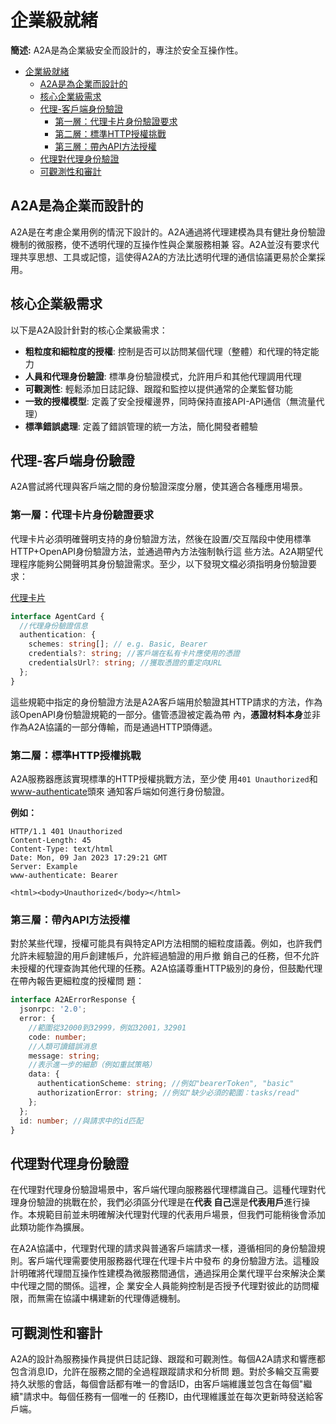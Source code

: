 # 企業級就緒

**簡述:** A2A是為企業級安全而設計的，專注於安全互操作性。

<!-- TOC -->

- [企業級就緒](#企業級就緒)
  - [A2A是為企業而設計的](#a2a是為企業而設計的)
  - [核心企業級需求](#核心企業級需求)
  - [代理-客戶端身份驗證](#代理-客戶端身份驗證)
    - [第一層：代理卡片身份驗證要求](#第一層代理卡片身份驗證要求)
    - [第二層：標準HTTP授權挑戰](#第二層標準http授權挑戰)
    - [第三層：帶內API方法授權](#第三層帶內api方法授權)
  - [代理對代理身份驗證](#代理對代理身份驗證)
  - [可觀測性和審計](#可觀測性和審計)

<!-- /TOC -->

## A2A是為企業而設計的

A2A是在考慮企業用例的情況下設計的。A2A通過將代理建模為具有健壯身份驗證機制的微服務，使不透明代理的互操作性與企業服務相兼
容。A2A並沒有要求代理共享思想、工具或記憶，這使得A2A的方法比透明代理的通信協議更易於企業採用。

## 核心企業級需求

以下是A2A設計針對的核心企業級需求：

- **粗粒度和細粒度的授權**: 控制是否可以訪問某個代理（整體）和代理的特定能力
- **人員和代理身份驗證**: 標準身份驗證模式，允許用戶和其他代理調用代理
- **可觀測性**: 輕鬆添加日誌記錄、跟蹤和監控以提供通常的企業監督功能
- **一致的授權模型**: 定義了安全授權邊界，同時保持直接API-API通信（無流量代理）
- **標準錯誤處理**: 定義了錯誤管理的統一方法，簡化開發者體驗

## 代理-客戶端身份驗證

A2A嘗試將代理與客戶端之間的身份驗證深度分層，使其適合各種應用場景。

### 第一層：代理卡片身份驗證要求

代理卡片必須明確聲明支持的身份驗證方法，然後在設置/交互階段中使用標準HTTP+OpenAPI身份驗證方法，並通過帶內方法強制執行這
些方法。A2A期望代理程序能夠公開聲明其身份驗證需求。至少，以下發現文檔必須指明身份驗證要求：

[代理卡片](/zh-TW/documentation.md#表示)

```typescript
interface AgentCard {
  //代理身份驗證信息
  authentication: {
    schemes: string[]; // e.g. Basic, Bearer
    credentials?: string; //客戶端在私有卡片應使用的憑證
    credentialsUrl?: string; //獲取憑證的重定向URL
  };
}
```

這些規範中指定的身份驗證方法是A2A客戶端用於驗證其HTTP請求的方法，作為該OpenAPI身份驗證規範的一部分。儘管憑證被定義為帶
內，**憑證材料本身**並非作為A2A協議的一部分傳輸，而是通過HTTP頭傳遞。

### 第二層：標準HTTP授權挑戰

A2A服務器應該實現標準的HTTP授權挑戰方法，至少使
用`401 Unauthorized`和[www-authenticate](https://developer.mozilla.org/en-US/docs/Web/HTTP/Headers/WWW-Authenticate)頭來
通知客戶端如何進行身份驗證。

**例如：**

```
HTTP/1.1 401 Unauthorized
Content-Length: 45
Content-Type: text/html
Date: Mon, 09 Jan 2023 17:29:21 GMT
Server: Example
www-authenticate: Bearer

<html><body>Unauthorized</body></html>
```

### 第三層：帶內API方法授權

對於某些代理，授權可能具有與特定API方法相關的細粒度語義。例如，也許我們允許未經驗證的用戶創建帳戶，允許經過驗證的用戶撤
銷自己的任務，但不允許未授權的代理查詢其他代理的任務。A2A協議尊重HTTP級別的身份，但鼓勵代理在帶內報告更細粒度的授權問
題：

```typescript
interface A2AErrorResponse {
  jsonrpc: '2.0';
  error: {
    //範圍從32000到32999，例如32001，32901
    code: number;
    //人類可讀錯誤消息
    message: string;
    //表示進一步的細節（例如重試策略）
    data: {
      authenticationScheme: string; //例如"bearerToken", "basic"
      authorizationError: string; //例如"缺少必須的範圍：tasks/read"
    };
  };
  id: number; //與請求中的id匹配
}
```

## 代理對代理身份驗證

在代理對代理身份驗證場景中，客戶端代理向服務器代理標識自己。這種代理對代理身份驗證的挑戰在於，我們必須區分代理是在**代表
自己**還是**代表用戶**進行操作。本規範目前並未明確解決代理對代理的代表用戶場景，但我們可能稍後會添加此類功能作為擴展。

在A2A協議中，代理對代理的請求與普通客戶端請求一樣，遵循相同的身份驗證規則。客戶端代理需要使用服務器代理在代理卡片中發布
的身份驗證方法。這種設計明確將代理間互操作性建模為微服務間通信，通過採用企業代理平台來解決企業中代理之間的關係。這裡，企
業安全人員能夠控制是否授予代理對彼此的訪問權限，而無需在協議中構建新的代理傳遞機制。

## 可觀測性和審計

A2A的設計為服務操作員提供日誌記錄、跟蹤和可觀測性。每個A2A請求和響應都包含消息ID，允許在服務之間的全過程跟蹤請求和分析問
題。對於多輪交互需要持久狀態的會話，每個會話都有唯一的會話ID，由客戶端維護並包含在每個"繼續"請求中。每個任務有一個唯一的
任務ID，由代理維護並在每次更新時發送給客戶端。
